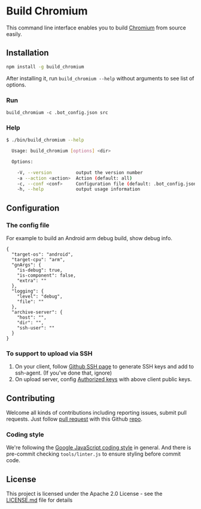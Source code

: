 # Build Chromium

This command line interface enables you to build [Chromium](https://www.chromium.org/Home) from source easily.

## Installation

```sh
npm install -g build_chromium
```

After installing it, run `build_chromium --help` without arguments to see list of options.

### Run
```
build_chromium -c .bot_config.json src
```

### Help
```sh
$ ./bin/build_chromium --help

  Usage: build_chromium [options] <dir>

  Options:

    -V, --version         output the version number
    -a --action <action>  Action (default: all)
    -c, --conf <conf>     Configuration file (default: .bot_config.json)
    -h, --help            output usage information
```

## Configuration
### The config file

For example to build an Android arm debug build, show debug info.
```
{
  "target-os": "android",
  "target-cpu": "arm",
  "gnArgs": {
    "is-debug": true,
    "is-component": false,
    "extra": ""
  },
  "logging": {
    "level": "debug",
    "file": ""
  },
  "archive-server": {
    "host": "",
    "dir": "",
    "ssh-user": ""
  }
}
```

### To support to upload via SSH
1. On your client, follow [Github SSH page](https://help.github.com/articles/connecting-to-github-with-ssh/) to generate SSH keys and add to ssh-agent. (If you've done that, ignore)
2. On upload server, config [Authorized keys](https://www.ssh.com/ssh/authorized_keys/) with above client public keys.

## Contributing

Welcome all kinds of contributions including reporting issues, submit pull requests. Just follow [pull request](https://help.github.com/articles/creating-a-pull-request/) with this Github [repo](https://github.com/halton/build_chromium).

### Coding style

We're following the [Google JavaScript coding style](https://google.github.io/styleguide/jsguide.html) in general. And there is pre-commit checking `tools/linter.js` to ensure styling before commit code.

## License

This project is licensed under the Apache 2.0 License - see the [LICENSE.md](LICENSE.md) file for details
